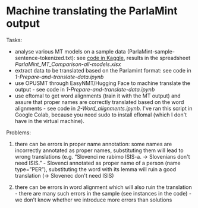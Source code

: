 # Machine translating the ParlaMint output

Tasks:
- analyse various MT models on a sample data (ParlaMint-sample-sentence-tokenized.txt): see [code in Kaggle](https://www.kaggle.com/code/tajakuz/simple-machine-translation-with-various-mt-systems), results in the spreadsheet *ParlaMint_MT_Comparison-all-models.xlsx*
- extract data to be translated based on the Parlamint format: see code in *1-Prepare-and-translate-data.ipynb*
- use OPUSMT through EasyNMT/Hugging Face to machine translate the output - see code in *1-Prepare-and-translate-data.ipynb*
- use eftomal to get word alignments (train it with the MT output) and assure that proper names are correctly translated based on the word alignments - see code in *2-Word_alignments.ipynb*. I've ran this script in Google Colab, because you need sudo to install eflomal (which I don't have in the virtual machine).

Problems:
1) there can be errors in proper name annotation: some names are incorrectly annotated as proper names, substituting them will lead to wrong translations (e.g. “Slovenci ne rabimo ISIS-a. -> Slovenians don't need ISIS.” - Slovenci annotated as proper name of a person (name type=”PER”), substituting the word with its lemma will ruin a good translation (-> Slovenec don't need ISIS)

2) there can be errors in word alignment which will also ruin the translation - there are many such errors in the sample (see instances in the code) - we don’t know whether we introduce more errors than solutions
